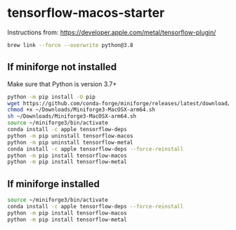 # tensorflow-macos-starter

Instructions from: <https://developer.apple.com/metal/tensorflow-plugin/>

```zsh
brew link --force --overwrite python@3.8
```

## If miniforge not installed

Make sure that Python is version 3.7+

```zsh
python -m pip install -U pip
wget https://github.com/conda-forge/miniforge/releases/latest/download/Miniforge3-MacOSX-arm64.sh
chmod +x ~/Downloads/Miniforge3-MacOSX-arm64.sh
sh ~/Downloads/Miniforge3-MacOSX-arm64.sh
source ~/miniforge3/bin/activate
conda install -c apple tensorflow-deps
python -m pip uninstall tensorflow-macos
python -m pip uninstall tensorflow-metal
conda install -c apple tensorflow-deps --force-reinstall
python -m pip install tensorflow-macos
python -m pip install tensorflow-metal
```

## If miniforge installed

```zsh
source ~/miniforge3/bin/activate
conda install -c apple tensorflow-deps --force-reinstall
python -m pip install tensorflow-macos
python -m pip install tensorflow-metal
```
